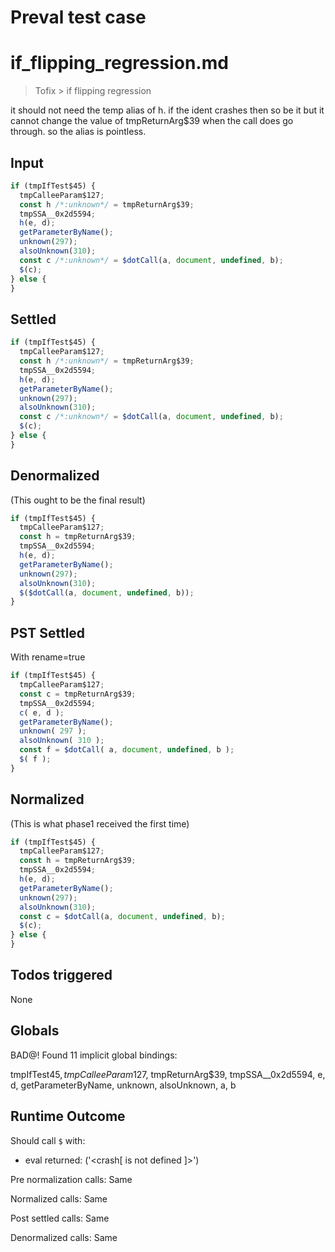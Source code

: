 # Preval test case

# if_flipping_regression.md

> Tofix > if flipping regression

it should not need the temp alias of h. if the ident crashes then so be
it but it cannot change the value of tmpReturnArg$39 when the call does
go through. so the alias is pointless.

## Input

`````js filename=intro
if (tmpIfTest$45) {
  tmpCalleeParam$127;
  const h /*:unknown*/ = tmpReturnArg$39;
  tmpSSA__0x2d5594;
  h(e, d);
  getParameterByName();
  unknown(297);
  alsoUnknown(310);
  const c /*:unknown*/ = $dotCall(a, document, undefined, b);
  $(c);
} else {
}
`````


## Settled


`````js filename=intro
if (tmpIfTest$45) {
  tmpCalleeParam$127;
  const h /*:unknown*/ = tmpReturnArg$39;
  tmpSSA__0x2d5594;
  h(e, d);
  getParameterByName();
  unknown(297);
  alsoUnknown(310);
  const c /*:unknown*/ = $dotCall(a, document, undefined, b);
  $(c);
} else {
}
`````


## Denormalized
(This ought to be the final result)

`````js filename=intro
if (tmpIfTest$45) {
  tmpCalleeParam$127;
  const h = tmpReturnArg$39;
  tmpSSA__0x2d5594;
  h(e, d);
  getParameterByName();
  unknown(297);
  alsoUnknown(310);
  $($dotCall(a, document, undefined, b));
}
`````


## PST Settled
With rename=true

`````js filename=intro
if (tmpIfTest$45) {
  tmpCalleeParam$127;
  const c = tmpReturnArg$39;
  tmpSSA__0x2d5594;
  c( e, d );
  getParameterByName();
  unknown( 297 );
  alsoUnknown( 310 );
  const f = $dotCall( a, document, undefined, b );
  $( f );
}
`````


## Normalized
(This is what phase1 received the first time)

`````js filename=intro
if (tmpIfTest$45) {
  tmpCalleeParam$127;
  const h = tmpReturnArg$39;
  tmpSSA__0x2d5594;
  h(e, d);
  getParameterByName();
  unknown(297);
  alsoUnknown(310);
  const c = $dotCall(a, document, undefined, b);
  $(c);
} else {
}
`````


## Todos triggered


None


## Globals


BAD@! Found 11 implicit global bindings:

tmpIfTest$45, tmpCalleeParam$127, tmpReturnArg$39, tmpSSA__0x2d5594, e, d, getParameterByName, unknown, alsoUnknown, a, b


## Runtime Outcome


Should call `$` with:
 - eval returned: ('<crash[ <ref> is not defined ]>')

Pre normalization calls: Same

Normalized calls: Same

Post settled calls: Same

Denormalized calls: Same
